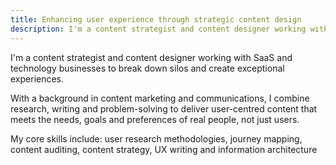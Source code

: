 ```yaml
---
title: Enhancing user experience through strategic content design
description: I'm a content strategist and content designer working with SaaS and technology businesses to break down silos and create exceptional experiences.
---
```


I'm a content strategist and content designer working with SaaS and technology businesses to break down silos and create exceptional experiences.

With a background in content marketing and communications, I combine research, writing and problem-solving to deliver user-centred content that meets the needs, goals and preferences of real people, not just users. 

My core skills include: user research methodologies, journey mapping, content auditing, content strategy, UX writing and information architecture
